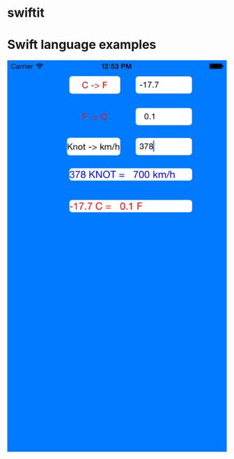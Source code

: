 # swiftit
<h1>Swift language examples</h1>
<img src="https://github.com/jarmol/swiftit/blob/master/iOS%20Simulator%20Screen%20Shot.png">
